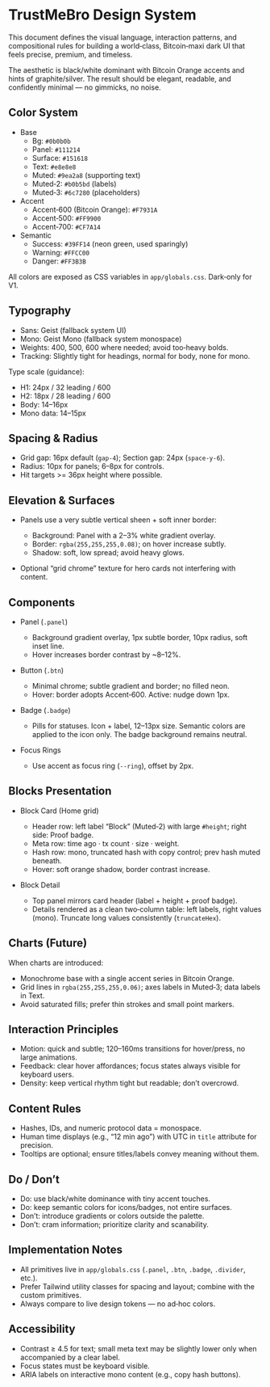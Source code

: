 # TrustMeBro Design System

This document defines the visual language, interaction patterns, and compositional rules for building a world‑class, Bitcoin‑maxi dark UI that feels precise, premium, and timeless.

The aesthetic is black/white dominant with Bitcoin Orange accents and hints of graphite/silver. The result should be elegant, readable, and confidently minimal — no gimmicks, no noise.

## Color System

- Base
  - Bg: `#0b0b0b`
  - Panel: `#111214`
  - Surface: `#151618`
  - Text: `#e8e8e8`
  - Muted: `#9ea2a8` (supporting text)
  - Muted‑2: `#b0b5bd` (labels)
  - Muted‑3: `#6c7280` (placeholders)
- Accent
  - Accent‑600 (Bitcoin Orange): `#F7931A`
  - Accent‑500: `#FF9900`
  - Accent‑700: `#CF7A14`
- Semantic
  - Success: `#39FF14` (neon green, used sparingly)
  - Warning: `#FFCC00`
  - Danger: `#FF3B3B`

All colors are exposed as CSS variables in `app/globals.css`. Dark‑only for V1.

## Typography

- Sans: Geist (fallback system UI)
- Mono: Geist Mono (fallback system monospace)
- Weights: 400, 500, 600 where needed; avoid too‑heavy bolds.
- Tracking: Slightly tight for headings, normal for body, none for mono.

Type scale (guidance):
- H1: 24px / 32 leading / 600
- H2: 18px / 28 leading / 600
- Body: 14–16px
- Mono data: 14–15px

## Spacing & Radius

- Grid gap: 16px default (`gap-4`); Section gap: 24px (`space-y-6`).
- Radius: 10px for panels; 6–8px for controls.
- Hit targets >= 36px height where possible.

## Elevation & Surfaces

- Panels use a very subtle vertical sheen + soft inner border:
  - Background: Panel with a 2–3% white gradient overlay.
  - Border: `rgba(255,255,255,0.08)`; on hover increase subtly.
  - Shadow: soft, low spread; avoid heavy glows.

- Optional “grid chrome” texture for hero cards not interfering with content.

## Components

- Panel (`.panel`)
  - Background gradient overlay, 1px subtle border, 10px radius, soft inset line.
  - Hover increases border contrast by ~8–12%.

- Button (`.btn`)
  - Minimal chrome; subtle gradient and border; no filled neon.
  - Hover: border adopts Accent‑600. Active: nudge down 1px.

- Badge (`.badge`)
  - Pills for statuses. Icon + label, 12–13px size. Semantic colors are applied to the icon only. The badge background remains neutral.

- Focus Rings
  - Use accent as focus ring (`--ring`), offset by 2px.

## Blocks Presentation

- Block Card (Home grid)
  - Header row: left label “Block” (Muted‑2) with large `#height`; right side: Proof badge.
  - Meta row: time ago · tx count · size · weight.
  - Hash row: mono, truncated hash with copy control; prev hash muted beneath.
  - Hover: soft orange shadow, border contrast increase.

- Block Detail
  - Top panel mirrors card header (label + height + proof badge).
  - Details rendered as a clean two‑column table: left labels, right values (mono). Truncate long values consistently (`truncateHex`).

## Charts (Future)

When charts are introduced:
- Monochrome base with a single accent series in Bitcoin Orange.
- Grid lines in `rgba(255,255,255,0.06)`; axes labels in Muted‑3; data labels in Text.
- Avoid saturated fills; prefer thin strokes and small point markers.

## Interaction Principles

- Motion: quick and subtle; 120–160ms transitions for hover/press, no large animations.
- Feedback: clear hover affordances; focus states always visible for keyboard users.
- Density: keep vertical rhythm tight but readable; don’t overcrowd.

## Content Rules

- Hashes, IDs, and numeric protocol data = monospace.
- Human time displays (e.g., “12 min ago”) with UTC in `title` attribute for precision.
- Tooltips are optional; ensure titles/labels convey meaning without them.

## Do / Don’t

- Do: use black/white dominance with tiny accent touches.
- Do: keep semantic colors for icons/badges, not entire surfaces.
- Don’t: introduce gradients or colors outside the palette.
- Don’t: cram information; prioritize clarity and scanability.

## Implementation Notes

- All primitives live in `app/globals.css` (`.panel`, `.btn`, `.badge`, `.divider`, etc.).
- Prefer Tailwind utility classes for spacing and layout; combine with the custom primitives.
- Always compare to live design tokens — no ad‑hoc colors.

## Accessibility

- Contrast ≥ 4.5 for text; small meta text may be slightly lower only when accompanied by a clear label.
- Focus states must be keyboard visible.
- ARIA labels on interactive mono content (e.g., copy hash buttons).

